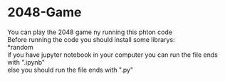 # 2048-Game
You can play the 2048 game ny running this phton code                                                              
Before running the code you should install some librarys:                                                                                  
  *random                                                                                      
if you have jupyter notebook in your computer you can run the file ends with ".ipynb"                                                                    
else you should run the file ends with ".py"
